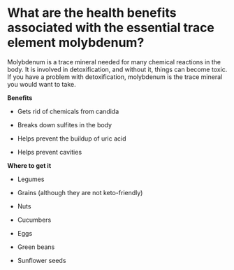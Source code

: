 # What are the health benefits associated with the essential trace element molybdenum?

Molybdenum is a trace mineral needed for many chemical reactions in the body. It is involved in detoxification, and without it, things can become toxic. If you have a problem with detoxification, molybdenum is the trace mineral you would want to take.

**Benefits**

- Gets rid of chemicals from candida

- Breaks down sulfites in the body

- Helps prevent the buildup of uric acid

- Helps prevent cavities

**Where to get it**

- Legumes

- Grains (although they are not keto-friendly)

- Nuts

- Cucumbers

- Eggs

- Green beans

- Sunflower seeds